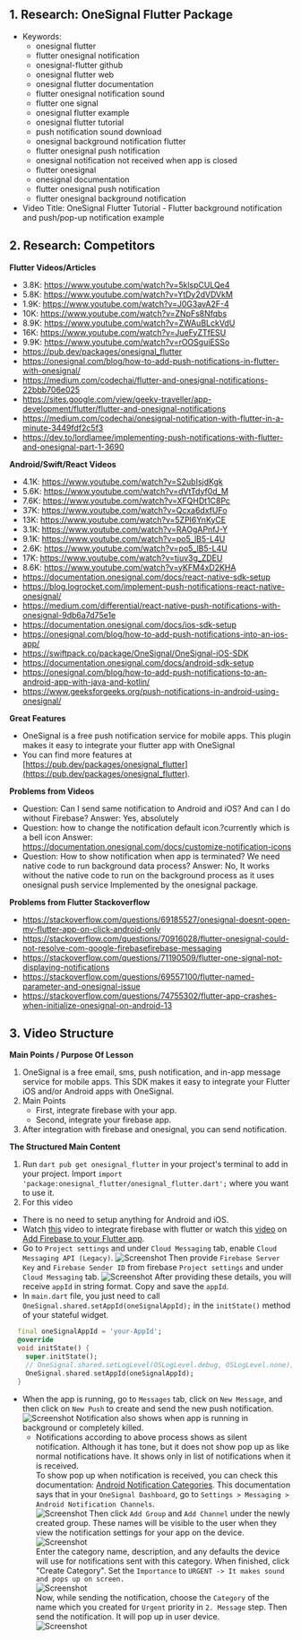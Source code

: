 ## 1. Research: OneSignal Flutter Package

- Keywords:
    - onesignal flutter
    - flutter onesignal notification
    - onesignal-flutter github
    - onesignal flutter web
    - onesignal flutter documentation
    - flutter onesignal notification sound
    - flutter one signal
    - onesignal flutter example
    - onesignal flutter tutorial
    - push notification sound download
    - onesignal background notification flutter
    - flutter onesignal push notification
    - onesignal notification not received when app is closed
    - flutter onesignal
    - onesignal documentation
    - flutter onesignal push notification
    - flutter onesignal background notification
- Video Title: OneSignal Flutter Tutorial - Flutter background notification and push/pop-up notification example

## 2. Research: Competitors

**Flutter Videos/Articles**

- 3.8K: https://www.youtube.com/watch?v=5klspCULQe4
- 5.8K: https://www.youtube.com/watch?v=YtDy2dVDVkM
- 1.9K: https://www.youtube.com/watch?v=J0G3avA2F-4
- 10K: https://www.youtube.com/watch?v=ZNpFs8Nfqbs
- 8.9K: https://www.youtube.com/watch?v=ZWAuBLckVdU
- 16K: https://www.youtube.com/watch?v=JueFyZTfESU
- 9.9K: https://www.youtube.com/watch?v=rOOSguiESSo
- https://pub.dev/packages/onesignal_flutter
- https://onesignal.com/blog/how-to-add-push-notifications-in-flutter-with-onesignal/
- https://medium.com/codechai/flutter-and-onesignal-notifications-22bbb706e025
- https://sites.google.com/view/geeky-traveller/app-development/flutter/flutter-and-onesignal-notifications
- https://medium.com/codechai/onesignal-notification-with-flutter-in-a-minute-3449fdf2c5f3
- https://dev.to/lordlamee/implementing-push-notifications-with-flutter-and-onesignal-part-1-3690

**Android/Swift/React Videos**

- 4.1K: https://www.youtube.com/watch?v=S2ubIsjdKgk
- 5.6K: https://www.youtube.com/watch?v=dVtTdyf0d_M
- 7.6K: https://www.youtube.com/watch?v=XFQHDt1C8Pc
- 37K: https://www.youtube.com/watch?v=Qcxa6dxfUFo
- 13K: https://www.youtube.com/watch?v=5ZPl6YnKyCE
- 3.1K: https://www.youtube.com/watch?v=RAOgAPnfJ-Y
- 9.1K: https://www.youtube.com/watch?v=po5_lB5-L4U
- 2.6K: https://www.youtube.com/watch?v=po5_lB5-L4U
- 17K: https://www.youtube.com/watch?v=tjuv3g_ZDEU
- 8.6K: https://www.youtube.com/watch?v=yKFM4xD2KHA
- https://documentation.onesignal.com/docs/react-native-sdk-setup
- https://blog.logrocket.com/implement-push-notifications-react-native-onesignal/
- https://medium.com/differential/react-native-push-notifications-with-onesignal-9db6a7d75e1e
- https://documentation.onesignal.com/docs/ios-sdk-setup
- https://onesignal.com/blog/how-to-add-push-notifications-into-an-ios-app/
- https://swiftpack.co/package/OneSignal/OneSignal-iOS-SDK
- https://documentation.onesignal.com/docs/android-sdk-setup
- https://onesignal.com/blog/how-to-add-push-notifications-to-an-android-app-with-java-and-kotlin/
- https://www.geeksforgeeks.org/push-notifications-in-android-using-onesignal/

**Great Features**
- OneSignal is a free push notification service for mobile apps. This plugin makes it easy to integrate your flutter app with OneSignal
- You can find more features at [https://pub.dev/packages/onesignal_flutter](https://pub.dev/packages/onesignal_flutter).

**Problems from Videos**
- Question: Can I send same notification to Android and iOS? And can I do without Firebase?
Answer: Yes, absolutely
- Question: how to change the notification default icon.?currently which is a bell icon
Answer: https://documentation.onesignal.com/docs/customize-notification-icons
- Question: How to show notification when app is terminated? We need native code to run background data process?
Answer: No, It works without the native code to run on the background process as it uses onesignal push service Implemented by the onesignal package.

**Problems from Flutter Stackoverflow**
- https://stackoverflow.com/questions/69185527/onesignal-doesnt-open-my-flutter-app-on-click-android-only
- https://stackoverflow.com/questions/70916028/flutter-onesignal-could-not-resolve-com-google-firebasefirebase-messaging
- https://stackoverflow.com/questions/71190509/flutter-one-signal-not-displaying-notifications
- https://stackoverflow.com/questions/69557100/flutter-named-parameter-and-onesignal-issue
- https://stackoverflow.com/questions/74755302/flutter-app-crashes-when-initialize-onesignal-on-android-13

## 3. Video Structure

**Main Points / Purpose Of Lesson**

1. OneSignal is a free email, sms, push notification, and in-app message service for mobile apps. This SDK makes it easy to integrate your Flutter iOS and/or Android apps with OneSignal.
2. Main Points
    - First, integrate firebase with your app.
    - Second, integrate your firebase app.
3. After integration with firebase and onesignal, you can send notification.

**The Structured Main Content**
1. Run `dart pub get onesignal_flutter` in your project's terminal to add in your project. Import `import 'package:onesignal_flutter/onesignal_flutter.dart';` where you want to use it.
2. For this video
- There is no need to setup anything for Android and iOS.
- Watch [this](https://www.youtube.com/watch?v=sz4slPFwEvs) video to integrate firebase with flutter or watch this [video](https://youtu.be/EXp0gq9kGxI) on [Add Firebase to your Flutter app](https://firebase.google.com/docs/flutter/setup?platform=android).
- Go to `Project settings` and under `Cloud Messaging` tab, enable `Cloud Messaging API (Legacy)`.
![Screenshot](screenshots/Screenshot1.png)
Then provide `Firebase Server Key` and `Firebase Sender ID` from firebase `Project settings` and under `Cloud Messaging` tab.
![Screenshot](screenshots/Screenshot2.png)
After providing these details, you will receive `appId` in string format. Copy and save the `appId`.
- In `main.dart` file, you just need to call `OneSignal.shared.setAppId(oneSignalAppId);` in the `initState()` method of your stateful widget.
```dart
  final oneSignalAppId = 'your-AppId';
  @override
  void initState() {
    super.initState();
    // OneSignal.shared.setLogLevel(OSLogLevel.debug, OSLogLevel.none);
    OneSignal.shared.setAppId(oneSignalAppId);
  }
```
- When the app is running, go to `Messages` tab, click on `New Message`, and then click on `New Push` to create and send the new push notification.
![Screenshot](screenshots/Screenshot3.png)
Notification also shows when app is running in background or completely killed.
  - Notifications according to above process shows as silent notification. Although it has tone, but it does not show pop up as like normal notifications have. It shows only in list of notifications when it is received.
<br />To show pop up when notification is received, you can check this documentation: [Android Notification Categories](https://documentation.onesignal.com/docs/android-notification-categories). This documentation says that in your `OneSignal Dashboard`, go to `Settings > Messaging > Android Notification Channels`.
<br />![Screenshot](screenshots/Popup1.PNG)
Then click `Add Group` and `Add Channel` under the newly created group. These names will be visible to the user when they view the notification settings for your app on the device.
<br />![Screenshot](screenshots/Popup2.png)
<br />Enter the category name, description, and any defaults the device will use for notifications sent with this category. When finished, click "Create Category". Set the `Importance` to `URGENT -> It makes sound and pops up on screen.`
<br />![Screenshot](screenshots/Popup3.png)
<br />Now, while sending the notification, choose the `Category` of the name which you created for `Urgent` priority in `2. Message` step. Then send the notification. It will pop up in user device.
<br />![Screenshot](screenshots/Popup4.png)